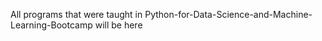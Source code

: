 All programs that were taught in Python-for-Data-Science-and-Machine-Learning-Bootcamp will be here 
